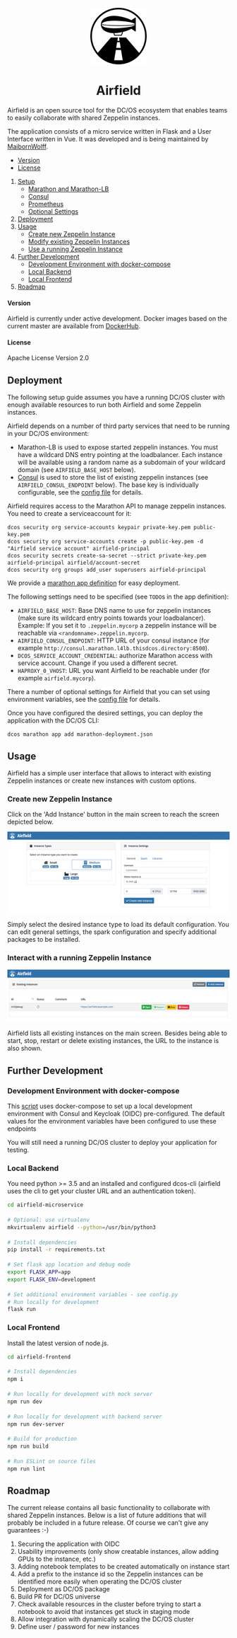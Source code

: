 <p align="center"><img src="img/airfield_logo.png" alt="Airfield" width="128"></p>

<h1 align="center">Airfield</h1>

Airfield is an open source tool for the DC/OS ecosystem that enables teams to easily collaborate with shared Zeppelin instances.

The application consists of a micro service written in Flask and a User Interface written in Vue. It was developed and is being maintained by [MaibornWolff](https://www.maibornwolff.de/).

* [Version](#version)
* [License](#license)
1. [Setup](#setup)
    * [Marathon and Marathon-LB](#marathon-and-marathon-lb)
    * [Consul](#consul)
    * [Prometheus](#prometheus)
    * [Optional Settings](#optional-settings)
2. [Deployment](#deployment)
3. [Usage](#usage)
    * [Create new Zeppelin Instance](#create-new-zeppelin-instance)
    * [Modify existing Zeppelin Instances](#modify-existing-zeppelin-instances)
    * [Use a running Zeppelin Instance](#use-a-running-zeppelin-instance)
4. [Further Development](#further-development)
    * [Development Environment with docker-compose](#development-environment-with-docker-compose)
    * [Local Backend](#local-backend)
    * [Local Frontend](#local-frontend)
5. [Roadmap](#roadmap)

#### Version
Airfield is currently under active development. Docker images based on the current master are available from [DockerHub](https://hub.docker.com/r/maibornwolff/airfield/).

#### License
Apache License Version 2.0

## Deployment
The following setup guide assumes you have a running DC/OS cluster with enough available resources to run both Airfield and some Zeppelin instances.

Airfield depends on a number of third party services that need to be running in your DC/OS environment:
* Marathon-LB is used to expose started zeppelin instances. You must have a wildcard DNS entry pointing at the loadbalancer. Each instance will be available using a random name as a subdomain of your wildcard domain (see `AIRFIELD_BASE_HOST` below).
* [Consul](https://www.consul.io/) is used to store the list of existing zeppelin instances (see `AIRFIELD_CONSUL_ENDPOINT` below). The base key is individually configurable, see the [config file](airfield-microservice/config.py) for details.


Airfield requires access to the Marathon API to manage zeppelin instances. You need to create a serviceaccount for it:
```
dcos security org service-accounts keypair private-key.pem public-key.pem
dcos security org service-accounts create -p public-key.pem -d "Airfield service account" airfield-principal
dcos security secrets create-sa-secret --strict private-key.pem airfield-principal airfield/account-secret
dcos security org groups add_user superusers airfield-principal
```

We provide a [marathon app definition](marathon-deployment.json) for easy deployment.

The following settings need to be specified (see `TODO`s in the app definition):
* `AIRFIELD_BASE_HOST`: Base DNS name to use for zeppelin instances (make sure its wildcard entry points towards your loadbalancer). Example: If you set it to `.zeppelin.mycorp` a zeppelin instance will be reachable via `<randomname>.zeppelin.mycorp`.
* `AIRFIELD_CONSUL_ENDPOINT`: HTTP URL of your consul instance (for example `http://consul.marathon.l4lb.thisdcos.directory:8500`).
* `DCOS_SERVICE_ACCOUNT_CREDENTIAL`: authorize Marathon access with service account. Change if you used a different secret.
* `HAPROXY_0_VHOST`: URL you want Airfield to be reachable under (for example `airfield.mycorp`).

There a number of optional settings for Airfield that you can set using environment variables, see the [config file](airfield-microservice/config.py) for details.

Once you have configured the desired settings, you can deploy the application with the DC/OS CLI:
```
dcos marathon app add marathon-deployment.json
```

## Usage
Airfield has a simple user interface that allows to interact with existing Zeppelin instances or create new instances with custom options.
### Create new Zeppelin Instance
Click on the 'Add Instance' button in the main screen to reach the screen depicted below.

![Airfield New Instance Screen](img/airfield_new.png)

Simply select the desired instance type to load its default configuration. You can edit general settings, the spark configuration and specify additional packages to be installed.
### Interact with a running Zeppelin Instance
![Airfield Main Screen](img/airfield_base.png)

Airfield lists all existing instances on the main screen. Besides being able to start, stop, restart or delete existing instances, the URL to the instance is also shown.

## Further Development
### Development Environment with docker-compose
This [script](docker-compose-dev.yml) uses docker-compose to set up a local development environment with Consul and Keycloak (OIDC) pre-configured.
The default values for the environment variables have been configured to use these endpoints

You will still need a running DC/OS cluster to deploy your application for testing.
### Local Backend
You need python >= 3.5 and an installed and configured dcos-cli (airfield uses the cli to get your cluster URL and an authentication token).

```bash
cd airfield-microservice

# Optional: use virtualenv
mkvirtualenv airfield --python=/usr/bin/python3

# Install dependencies
pip install -r requirements.txt

# Set flask app location and debug mode
export FLASK_APP=app
export FLASK_ENV=development

# Set additional environment variables - see config.py
# Run locally for development
flask run
```

### Local Frontend
Install the latest version of node.js.
```bash
cd airfield-frontend

# Install dependencies
npm i

# Run locally for development with mock server
npm run dev

# Run locally for development with backend server
npm run dev-server

# Build for production
npm run build

# Run ESLint on source files
npm run lint
```

## Roadmap
The current release contains all basic functionality to collaborate with shared Zeppelin instances. Below is a list of future additions that will probably be included in a future release. Of course we can't give any guarantees :-)

1. Securing the application with OIDC
2. Usability improvements (only show creatable instances, allow adding GPUs to the instance, etc.)
3. Adding notebook templates to be created automatically on instance start
4. Add a prefix to the instance id so the Zeppelin instances can be identified more easily when operating the DC/OS cluster
5. Deployment as DC/OS package
6. Build PR for DC/OS universe
7. Check available resources in the cluster before trying to start a notebook to avoid that instances get stuck in staging mode
8. Allow integration with dynamically scaling the DC/OS cluster
9. Define user / password for new instances
